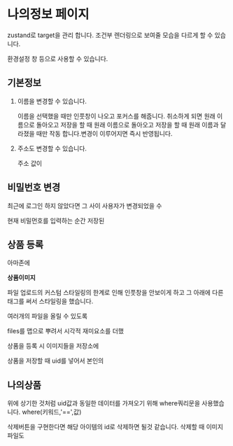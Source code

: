 # 나의정보 페이지

zustand로 target을 관리 합니다.
조건부 렌더링으로 보여줄 모습을 다르게 할 수 있습니다.

환경설정 창 등으로 사용할 수 있습니다.

## 기본정보

1. 이름을 변경할 수 있습니다.

   이름을 선택했을 때만 인풋창이 나오고 포커스를 해줍니다. 취소하게 되면 원래 이름으로 돌아오고 저장을 할 때 원래 이름으로 돌아오고 저장을 할 때 원래 이름과 달라졌을 때만 작동 합니다.변경이 이루어지면 즉시 반영됩니다.

2. 주소도 변경할 수 있습니다.

   주소 값이

## 비밀번호 변경

최근에 로그인 하지 않았다면 그 사이 사용자가 변경되었을 수

현재 비밀먼호를 입력하는 순간 저장된

## 상품 등록

아마존에

**상품이미지**

파일 업로드의 커스텀 스타일링의 한계로 인해 인풋창을 안보이게 하고 그 아래에 다른 태그를 써서 스타일링을 했습니다.

여러개의 파일을 올릴 수 있도록

files를 맵으로 뿌려서 시각적 재미요소를 더했

상품을 등록 시 이미지들을 저장소에

상품을 저장할 때 uid를 넣어서 본인의

## 나의상품

위에 상기한 것처럼 uid값과 동일한 데이터를 가져오기 위해 where쿼리문을 사용했습니다. where(키워드,'==',값)

삭제버튼을 구현한다면 해당 아이템의 id로 삭제하면 될것 같습니다. 삭제할 때 이미지 파일도
